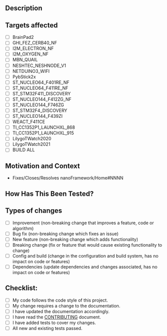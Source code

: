 <!--- Provide a general summary of your changes in the Title above -->

## Description
<!--- Describe your changes in detail -->

## Targets affected
<!--- Check the targets that are affected in the list below -->
<!--- If the change(s) apply to all targets just check the ALL option -->
<!--- Not choosing which targets the PR affects will cause the PR to be closed immediately -->
- [ ] BrainPad2
- [ ] GHI_FEZ_CERB40_NF
- [ ] I2M_ELECTRON_NF
- [ ] I2M_OXYGEN_NF
- [ ] MBN_QUAIL
- [ ] NESHTEC_NESHNODE_V1
- [ ] NETDUINO3_WIFI
- [ ] PybStick2x
- [ ] ST_NUCLEO64_F401RE_NF
- [ ] ST_NUCLEO64_F411RE_NF
- [ ] ST_STM32F411_DISCOVERY
- [ ] ST_NUCLEO144_F412ZG_NF
- [ ] ST_NUCLEO144_F746ZG
- [ ] ST_STM32F4_DISCOVERY
- [ ] ST_NUCLEO144_F439ZI
- [ ] WEACT_F411CE
- [ ] TI_CC1352P1_LAUNCHXL_868
- [ ] TI_CC1352P1_LAUNCHXL_915
- [ ] LilygoTWatch2020
- [ ] LilygoTWatch2021
- [ ] BUILD ALL

## Motivation and Context
<!--- Why is this change required? What problem does it solve? -->
<!--- If it fixes/closes/resolves an open issue, please link to the issue here using the template bellow (mind the link as all issues are open in the Home repository, not in this one) -->
- Fixes/Closes/Resolves nanoFramework/Home#NNNN

## How Has This Been Tested?<!-- (if applicable) -->
<!--- Please describe in detail how you tested your changes. -->
<!--- Include details of your testing environment, and the tests you ran to -->
<!--- see how your change affects other areas of the code, etc. -->

## Types of changes
<!--- What types of changes does your code introduce? Put an `x` in all the boxes that apply: -->
- [ ] Improvement (non-breaking change that improves a feature, code or algorithm)
- [ ] Bug fix (non-breaking change which fixes an issue)
- [ ] New feature (non-breaking change which adds functionality)
- [ ] Breaking change (fix or feature that would cause existing functionality to change)
- [ ] Config and build (change in the configuration and build system, has no impact on code or features)
- [ ] Dependencies (update dependencies and changes associated, has no impact on code or features)

## Checklist:
<!--- Go over all the following points, and put an `x` in all the boxes that apply. -->
<!--- If you're unsure about any of these, don't hesitate to ask. We're here to help! -->
- [ ] My code follows the code style of this project.
- [ ] My change requires a change to the documentation.
- [ ] I have updated the documentation accordingly.
- [ ] I have read the [CONTRIBUTING](https://github.com/nanoframework/.github/blob/master/CONTRIBUTING.md) document.
- [ ] I have added tests to cover my changes.
- [ ] All new and existing tests passed.
